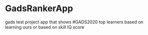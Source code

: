 # GadsRankerApp
gads test project app that shows #GADS2020 top learners based on learning ours or based on skill IQ score


